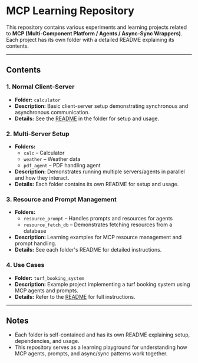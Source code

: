 # MCP Learning Repository

This repository contains various experiments and learning projects related to **MCP (Multi-Component Platform / Agents / Async-Sync Wrappers)**. Each project has its own folder with a detailed README explaining its contents.

---

## Contents

### 1. Normal Client-Server
- **Folder:** `calculator`  
- **Description:** Basic client-server setup demonstrating synchronous and asynchronous communication.  
- **Details:** See the [README](calculator/README.md) in the folder for setup and usage.

### 2. Multi-Server Setup
- **Folders:** 
  - `calc` – Calculator   
  - `weather` – Weather data 
  - `pdf_agent` – PDF handling agent
- **Description:** Demonstrates running multiple servers/agents in parallel and how they interact.  
- **Details:** Each folder contains its own README for setup and usage.

### 3. Resource and Prompt Management
- **Folders:** 
  - `resource_prompt` – Handles prompts and resources for agents  
  - `resource_fetch_db` – Demonstrates fetching resources from a database  
- **Description:** Learning examples for MCP resource management and prompt handling.  
- **Details:** See each folder's README for detailed instructions.

### 4. Use Cases
- **Folder:** `turf_booking_system`  
- **Description:** Example project implementing a turf booking system using MCP agents and prompts.  
- **Details:** Refer to the [README](turf_booking_system/README.md) for full instructions.

---

## Notes
- Each folder is self-contained and has its own README explaining setup, dependencies, and usage.  
- This repository serves as a learning playground for understanding how MCP agents, prompts, and async/sync patterns work together.

